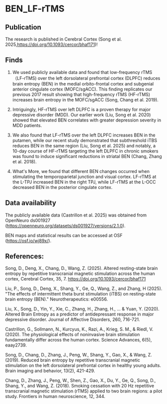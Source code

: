 # BEN_LF-rTMS


## Publication


The research is published in Cerebral Cortex (Song et al. 2025,https://doi.org/10.1093/cercor/bhaf171)!


## Finds

1. We used publicly available data and found that low-frequency rTMS（LF-rTMS) over the left dorsolateral prefrontal cortex (DLPFC) reduces brain entropy (BEN) in the medial orbito-frontal cortex and subgenial anterior cingulate cortex (MOFC/sgACC). This finding replicates our previous 2017 result showing that high-frequency rTMS (HF-rTMS) increases brain entropy in the MOFC/sgACC (Song, Chang et al. 2019).

2. Intriguingly, HF-rTMS over left DLPFC is a proven therapy for major depressive disorder (MDD). Our earlier work (Liu, Song et al. 2020) showed that elevated BEN correlates with greater depression severity in MDD patients.

3. We also found that LF-rTMS over the left DLPFC increases BEN in the putamen, while our recent study demonstrated that subthreshold iTBS reduces BEN in the same region (Liu, Song et al. 2025) and notably, a 10-day course of HF-rTMS targeting the left DLPFC in chronic smokers was found to induce significant reductions in striatal BEN (Chang, Zhang et al. 2018).


4. What's More, we found that different BEN changes occurred when stimulating the temporoparietal junction and visual cortex. LF-rTMS at the L-TPJ increased BEN in the right TPJ, while LF-rTMS at the L-OCC decreased BEN in the posterior cingulate cortex. 



## Data availability

The publicly available data (Castrillon et al. 2025) was obtained from OpenNeuro ds001927 (https://openneuro.org/datasets/ds001927/versions/2.1.0). 

BEN maps and statistical results can be accessed at OSF (https://osf.io/wj89x/).



## References:


Song, D., Deng, X., Chang, D., Wang, Z. (2025). Altered resting-state brain entropy by repetitive transcranial magnetic stimulation across the human cortex, Cerebral Cortex, 35, 7. https://doi.org/10.1093/cercor/bhaf171

Liu, P., Song, D., Deng, X., Shang, Y., Ge, Q., Wang, Z., and Zhang, H (2025). "The effects of intermittent theta burst stimulation (iTBS) on resting-state brain entropy (BEN)." Neurotherapeutics: e00556.

Liu, X., Song, D., Yin, Y., Xie, C., Zhang, H., Zhang, H., ... & Yuan, Y. (2020). Altered Brain Entropy as a predictor of antidepressant response in major depressive disorder. Journal of Affective Disorders, 260, 716-721.

Castrillon, G., Sollmann, N., Kurcyus, K., Razi, A., Krieg, S. M., & Riedl, V. (2020). The physiological effects of noninvasive brain stimulation fundamentally differ across the human cortex. Science Advances, 6(5), eaay2739.

Song, D., Chang, D., Zhang, J., Peng, W., Shang, Y., Gao, X., & Wang, Z. (2019). Reduced brain entropy by repetitive transcranial magnetic stimulation on the left dorsolateral prefrontal cortex in healthy young adults. Brain imaging and behavior, 13(2), 421-429.


Chang, D., Zhang, J., Peng, W., Shen, Z., Gao, X., Du, Y., Ge, Q., Song, D., Shang, Y., and Wang, Z. (2018). Smoking cessation with 20 Hz repetitive transcranial magnetic stimulation (rTMS) applied to two brain regions: a pilot study. Frontiers in human neuroscience, 12, 344.




